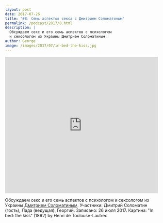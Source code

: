 ```yaml
---
layout: post
date: 2017-07-26
title: "#8: Семь аспектов секса с Дмитрием Соломатиным"
permalink: /podcast/2017/8.html
description: |
  Обсуждаем секс и его семь аспектов с психологом
  и сексологом из Украины Дмитрием Соломатиным.
author: George
image: /images/2017/07/in-bed-the-kiss.jpg
---
```


<iframe width="100%" height="450" scrolling="no" frameborder="no" src="https://w.soundcloud.com/player/?url=https%3A//api.soundcloud.com/tracks/335520488&amp;auto_play=false&amp;hide_related=false&amp;show_comments=true&amp;show_user=true&amp;show_reposts=false&amp;visual=true"></iframe>

Обсуждаем секс и его семь аспектов с психологом
и сексологом из Украины [Дмитрием Соломатиным](https://www.facebook.com/solomatinde).
Участники: Дмитрий Соломатин (гость), Лада (ведущая), Георгий.
Записано: 26 июля 2017.
Картина: "In bed: the kiss" (1892) by Henri de Toulouse-Lautrec.
